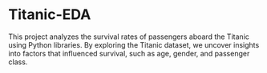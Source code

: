 # Titanic-EDA
This project analyzes the survival rates of passengers aboard the Titanic using Python libraries. By exploring the Titanic dataset, we uncover insights into factors that influenced survival, such as age, gender, and passenger class.

